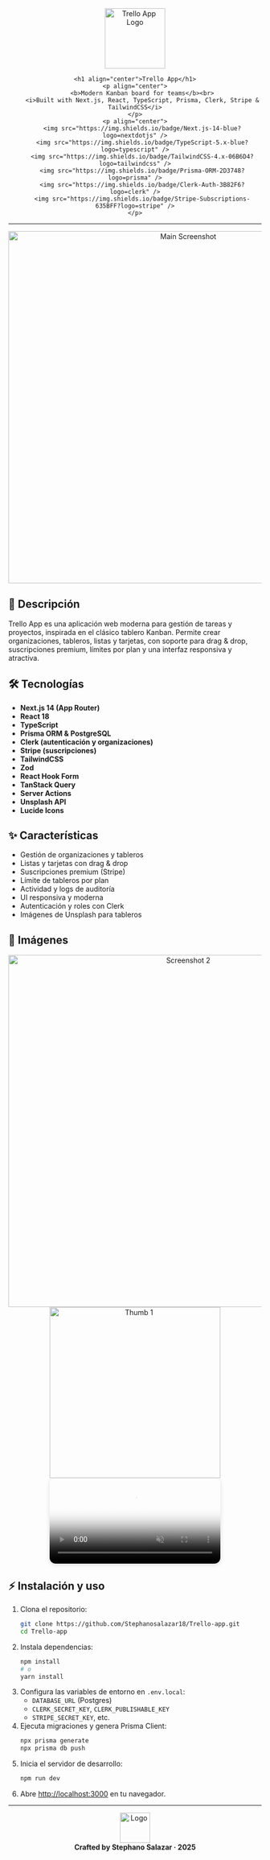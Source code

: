 
<div align="center">
	<img src="/logo.svg" alt="Trello App Logo" width="120" />
  
	<h1 align="center">Trello App</h1>
	<p align="center">
		<b>Modern Kanban board for teams</b><br>
		<i>Built with Next.js, React, TypeScript, Prisma, Clerk, Stripe & TailwindCSS</i>
	</p>
	<p align="center">
		<img src="https://img.shields.io/badge/Next.js-14-blue?logo=nextdotjs" />
		<img src="https://img.shields.io/badge/TypeScript-5.x-blue?logo=typescript" />
		<img src="https://img.shields.io/badge/TailwindCSS-4.x-06B6D4?logo=tailwindcss" />
		<img src="https://img.shields.io/badge/Prisma-ORM-2D3748?logo=prisma" />
		<img src="https://img.shields.io/badge/Clerk-Auth-3B82F6?logo=clerk" />
		<img src="https://img.shields.io/badge/Stripe-Subscriptions-635BFF?logo=stripe" />
	</p>
</div>

---

<div align="center">
	<img src="/slide-img-1.jpg" alt="Main Screenshot" width="700" />
</div>

## 🚀 Descripción

Trello App es una aplicación web moderna para gestión de tareas y proyectos, inspirada en el clásico tablero Kanban. Permite crear organizaciones, tableros, listas y tarjetas, con soporte para drag & drop, suscripciones premium, límites por plan y una interfaz responsiva y atractiva.

## 🛠️ Tecnologías

- **Next.js 14 (App Router)**
- **React 18**
- **TypeScript**
- **Prisma ORM & PostgreSQL**
- **Clerk (autenticación y organizaciones)**
- **Stripe (suscripciones)**
- **TailwindCSS**
- **Zod**
- **React Hook Form**
- **TanStack Query**
- **Server Actions**
- **Unsplash API**
- **Lucide Icons**

## ✨ Características

- Gestión de organizaciones y tableros
- Listas y tarjetas con drag & drop
- Suscripciones premium (Stripe)
- Límite de tableros por plan
- Actividad y logs de auditoría
- UI responsiva y moderna
- Autenticación y roles con Clerk
- Imágenes de Unsplash para tableros

## 📸 Imágenes

<div align="center">
		<img src="/featured-1-3.jpg" alt="Screenshot 2" width="700" />
		<br>
		<img src="/featured-1.jpg" alt="Thumb 1" width="340" />
		<video src="/featured-1.mp4" width="340" controls loop muted poster="/featured-1.jpg" style="border-radius:12px;margin:0 8px;box-shadow:0 2px 8px #0002;">
			Tu navegador no soporta video embebido.
		</video>
</div>

## ⚡ Instalación y uso

1. Clona el repositorio:
	 ```bash
	 git clone https://github.com/Stephanosalazar18/Trello-app.git
	 cd Trello-app
	 ```
2. Instala dependencias:
	 ```bash
	 npm install
	 # o
	 yarn install
	 ```
3. Configura las variables de entorno en `.env.local`:
	 - `DATABASE_URL` (Postgres)
	 - `CLERK_SECRET_KEY`, `CLERK_PUBLISHABLE_KEY`
	 - `STRIPE_SECRET_KEY`, etc.
4. Ejecuta migraciones y genera Prisma Client:
	 ```bash
	 npx prisma generate
	 npx prisma db push
	 ```
5. Inicia el servidor de desarrollo:
	 ```bash
	 npm run dev
	 ```
6. Abre [http://localhost:3000](http://localhost:3000) en tu navegador.

---

<div align="center">
	<img src="/logo.svg" alt="Logo" width="60" />
	<br>
	<b>Crafted by Stephano Salazar · 2025</b>
</div>

